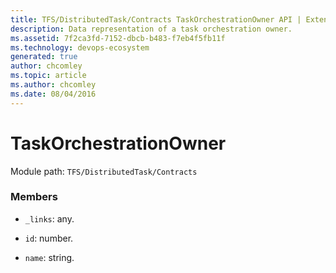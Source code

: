 ```yaml
---
title: TFS/DistributedTask/Contracts TaskOrchestrationOwner API | Extensions for Azure DevOps Services
description: Data representation of a task orchestration owner.
ms.assetid: 7f2ca3fd-7152-dbcb-b483-f7eb4f5fb11f
ms.technology: devops-ecosystem
generated: true
author: chcomley
ms.topic: article
ms.author: chcomley
ms.date: 08/04/2016
---
```


# TaskOrchestrationOwner

Module path: `TFS/DistributedTask/Contracts`

### Members

- `_links`: any.

- `id`: number.

- `name`: string.
